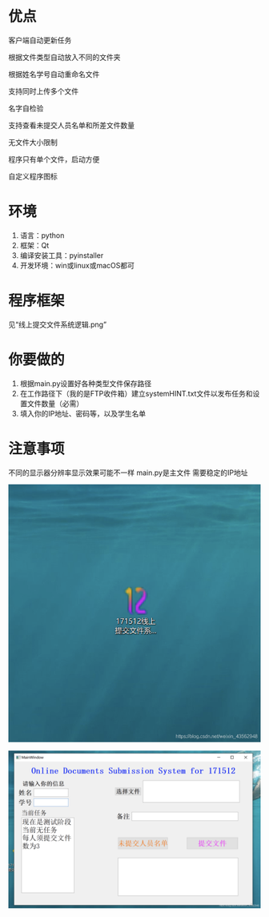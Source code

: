 # 优点
客户端自动更新任务

根据文件类型自动放入不同的文件夹

根据姓名学号自动重命名文件

支持同时上传多个文件

名字自检验

支持查看未提交人员名单和所差文件数量

无文件大小限制

程序只有单个文件，启动方便

自定义程序图标


# 环境
1. 语言：python
2. 框架：Qt
3. 编译安装工具：pyinstaller
4. 开发环境：win或linux或macOS都可


# 程序框架
见“线上提交文件系统逻辑.png”

# 你要做的
1. 根据main.py设置好各种类型文件保存路径
2. 在工作路径下（我的是FTP收件箱）建立systemHINT.txt文件以发布任务和设置文件数量（必需）
3. 填入你的IP地址、密码等，以及学生名单


# 注意事项
不同的显示器分辨率显示效果可能不一样
main.py是主文件
需要稳定的IP地址

![image1](/images/20200914002443266.png)

![image1](/images/20200914002509275.png)